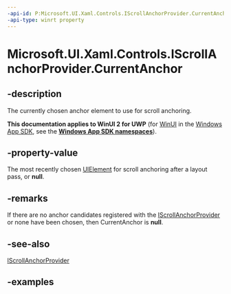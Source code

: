 ```yaml
---
-api-id: P:Microsoft.UI.Xaml.Controls.IScrollAnchorProvider.CurrentAnchor
-api-type: winrt property
---
```


<!-- Property syntax.
public UIElement CurrentAnchor { get; }
-->

# Microsoft.UI.Xaml.Controls.IScrollAnchorProvider.CurrentAnchor

## -description

The currently chosen anchor element to use for scroll anchoring.

**This documentation applies to WinUI 2 for UWP** (for [WinUI](/windows/apps/winui/winui3/) in the [Windows App SDK](/windows/apps/windows-app-sdk/), see the **[Windows App SDK namespaces](/windows/windows-app-sdk/api/winrt/)**).

## -property-value

The most recently chosen [UIElement](../microsoft.ui.xaml/uielement.md) for scroll anchoring after a layout pass, or **null**.

## -remarks

If there are no anchor candidates registered with the [IScrollAnchorProvider](iscrollanchorprovider.md) or none have been chosen, then CurrentAnchor is **null**.

## -see-also

[IScrollAnchorProvider](iscrollanchorprovider.md)

## -examples

